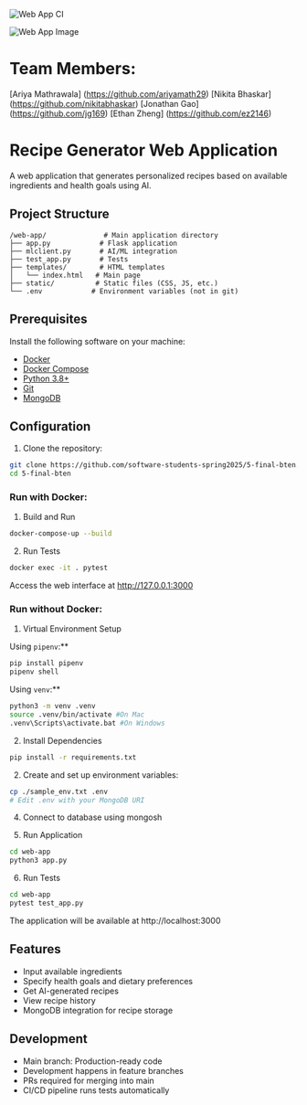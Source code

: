 ![Web App CI](https://github.com/software-students-spring2025/5-final-bten/actions/workflows/web-app.yml/badge.svg?branch=)

![Web App Image](https://hub.docker.com/repository/docker/nikitabhaskar/5-final-bten/tags/0.1.0/sha256-5627338269fd0b3aa2a296b68eb2a8a9f3c9c265dddacb3c12a980c8c6604ec9)

# Team Members:

[Ariya Mathrawala] (https://github.com/ariyamath29)
[Nikita Bhaskar] (https://github.com/nikitabhaskar)
[Jonathan Gao] (https://github.com/jg169)
[Ethan Zheng] (https://github.com/ez2146)

# Recipe Generator Web Application

A web application that generates personalized recipes based on available ingredients and health goals using AI.

## Project Structure

```
/web-app/              # Main application directory
├── app.py            # Flask application
├── mlclient.py       # AI/ML integration
├── test_app.py       # Tests
├── templates/        # HTML templates
│   └── index.html   # Main page
├── static/          # Static files (CSS, JS, etc.)
└── .env            # Environment variables (not in git)
```

## Prerequisites

Install the following software on your machine:

- [Docker](https://www.docker.com/products/docker-desktop/)
- [Docker Compose](https://docs.docker.com/compose/)
- [Python 3.8+](https://www.python.org/downloads/)
- [Git](https://github.com/git-guides/install-git)
- [MongoDB](https://www.mongodb.com/docs/manual/installation/)

## Configuration

1. Clone the repository:

```bash
git clone https://github.com/software-students-spring2025/5-final-bten.git
cd 5-final-bten
```

### Run with Docker:

1. Build and Run

```bash
docker-compose-up --build
```

2. Run Tests

```bash
docker exec -it . pytest
```

Access the web interface at http://127.0.0.1:3000

### Run without Docker:

1. Virtual Environment Setup

Using `pipenv`:\*\*

```bash
pip install pipenv
pipenv shell
```

Using `venv`:\*\*

```bash
python3 -m venv .venv
source .venv/bin/activate #On Mac
.venv\Scripts\activate.bat #On Windows
```

2. Install Dependencies

```bash
pip install -r requirements.txt
```

2. Create and set up environment variables:

```bash
cp ./sample_env.txt .env
# Edit .env with your MongoDB URI
```

4. Connect to database using mongosh

5. Run Application

```bash
cd web-app
python3 app.py
```

6. Run Tests

```bash
cd web-app
pytest test_app.py
```

The application will be available at http://localhost:3000

## Features

- Input available ingredients
- Specify health goals and dietary preferences
- Get AI-generated recipes
- View recipe history
- MongoDB integration for recipe storage

## Development

- Main branch: Production-ready code
- Development happens in feature branches
- PRs required for merging into main
- CI/CD pipeline runs tests automatically
